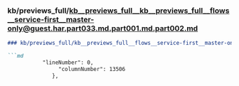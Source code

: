 ### kb/previews_full/kb__previews_full__kb__previews_full__flows__service-first__master-only@guest.har.part033.md.part001.md.part002.md

```md
### kb/previews_full/kb__previews_full__flows__service-first__master-only@guest.har.part033.md.part001.md (part 002)

```md
           "lineNumber": 0,
                "columnNumber": 13506
              },
           
```

```

```
